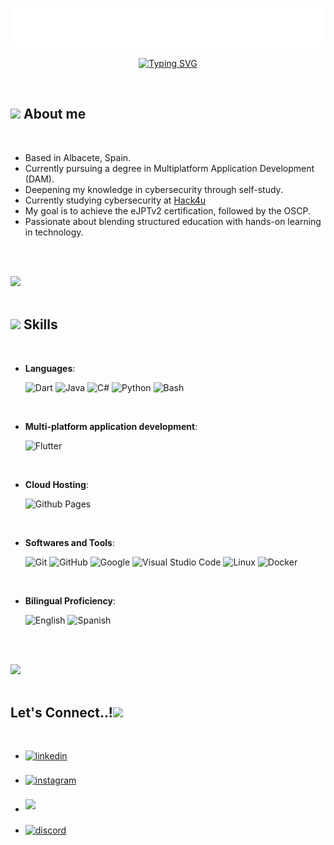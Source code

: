 <p align="center">
  <img src="myName.svg" alt="Nombre Animado"/>
</p>
<p align="center">
  <a href="https://git.io/typing-svg">
    <img src="https://readme-typing-svg.demolab.com?font=Fira+Code&pause=1000&random=false&width=435&lines=%F0%9F%94%92+Cybersecurity+Enthusiast%2C;%F0%9F%92%BB+Application+Developer%2C;%F0%9F%8C%B1+Active+Learner%2C;%F0%9F%93%9A+Love+to+Learn+new+Stuffs." alt="Typing SVG"/>
  </a>
</p>
<br>



	
## <picture><img src = "https://github.com/franss02/franss02/assets/157723616/61ccecd6-cfa6-4b40-a680-6feb7790ccea" width = 50px></picture> **About me**


<br>

- Based in Albacete, Spain.
- Currently pursuing a degree in Multiplatform Application Development (DAM).
- Deepening my knowledge in cybersecurity through self-study.
- Currently studying cybersecurity at [Hack4u](https://hack4u.io/)
- My goal is to achieve the eJPTv2 certification, followed by the OSCP.
- Passionate about blending structured education with hands-on learning in technology.

<br><br>

<img src="https://user-images.githubusercontent.com/73097560/115834477-dbab4500-a447-11eb-908a-139a6edaec5c.gif"><br><br>

## <img src="https://github.com/franss02/franss02/assets/157723616/ba1b40ad-b296-4e2d-ab9e-94fafee41586" width ="25"><b> Skills</b>
<br>
<p align="center">

- **Languages**:
    
    ![Dart](https://img.shields.io/badge/Dart-%230175C2.svg?style=for-the-badge&logo=dart&logoColor=white)
    ![Java](https://img.shields.io/badge/Java-%23ED8B00.svg?style=for-the-badge&logo=java&logoColor=white)
    ![C#](https://img.shields.io/badge/C%23-%239178D6.svg?style=for-the-badge&logo=c-sharp&logoColor=white)
    ![Python](https://img.shields.io/badge/Python%20-%2314354C.svg?style=for-the-badge&logo=python&logoColor=white)
    ![Bash](https://img.shields.io/badge/Bash-%234EAA25.svg?style=for-the-badge&logo=gnu-bash&logoColor=white)

<br>   
    
- **Multi-platform application development**:

   ![Flutter](https://img.shields.io/badge/Flutter-%2302569B.svg?style=for-the-badge&logo=flutter&logoColor=white)

<br>

- **Cloud Hosting**:

    ![Github Pages](https://img.shields.io/badge/GitHub%20Pages-%23327FC7.svg?style=for-the-badge&logo=github&logoColor=white)
    
<br>


- **Softwares and Tools**:

    ![Git](https://img.shields.io/badge/git-%23F05033.svg?style=for-the-badge&logo=git&logoColor=white)
    ![GitHub](https://img.shields.io/badge/github-%23121011.svg?style=for-the-badge&logo=github&logoColor=white)
    ![Google](https://img.shields.io/badge/google-%234285F4.svg?style=for-the-badge&logo=google&logoColor=white)
    ![Visual Studio Code](https://img.shields.io/badge/Visual%20Studio%20Code-0078d7.svg?style=for-the-badge&logo=visual-studio-code&logoColor=white)
    ![Linux](https://img.shields.io/badge/Linux-FCC624?style=for-the-badge&logo=linux&logoColor=black)
    ![Docker](https://img.shields.io/badge/Docker-%232496ED.svg?style=for-the-badge&logo=docker&logoColor=white)

<br>

- **Bilingual Proficiency**:

    ![English](https://img.shields.io/badge/English-%23E34F26.svg?style=for-the-badge&logo=english&logoColor=white)
    ![Spanish](https://img.shields.io/badge/Spanish-%230075A8.svg?style=for-the-badge&logo=spanish)

<br><br>

<img src="https://user-images.githubusercontent.com/73097560/115834477-dbab4500-a447-11eb-908a-139a6edaec5c.gif"><br><br>

## <b> Let's Connect..!</b><img src="https://github.com/franss02/franss02/assets/157723616/e8962b13-0657-4ff7-bedb-e8ebe4091e59" width ="80">
<br>
<div align='left'>

<ul>

<li>
<a href="https://linkedin.com/in/franss02" target="_blank">
<img src="https://img.shields.io/badge/linkedin:  franss02-%2300acee.svg?color=405DE6&style=for-the-badge&logo=linkedin&logoColor=white" alt=linkedin style="margin-bottom: 5px;"/>
</a>
</li>

<br>

<li>
<a href="https://www.instagram.com/fraanss.02/" target="_blank">
<img src="https://img.shields.io/badge/instagram: fraanss.02-%2300acee.svg?color=C13584&style=for-the-badge&logo=instagram&logoColor=white" alt="instagram" style="margin-bottom: 5px;"/>
</a>
</li>

<br>

<li>
<a href="mailto:franssab02@gmail.com" target="_blank">
<img src="https://img.shields.io/badge/gmail:  franssab14-%23EA4335.svg?style=for-the-badge&logo=gmail&logoColor=white" t=mail style="margin-bottom: 5px;" />
</a>
</li>

<br>

<li>
<a href="https://discord.com/users/franss02" target="_blank">
<img src="https://img.shields.io/badge/discord:%20franss02-%235865F2.svg?style=for-the-badge&logo=discord&logoColor=white" alt="discord" style="margin-bottom: 5px;" />
</a>
</li>

	
</ul>
</div>
